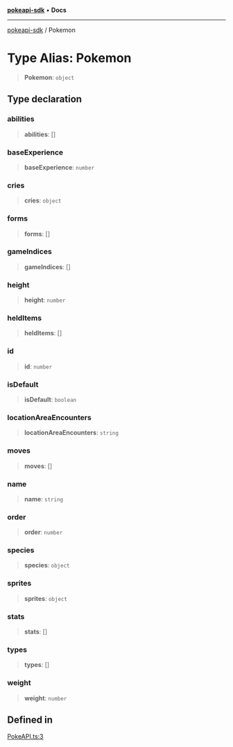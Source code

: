[**pokeapi-sdk**](../README.md) • **Docs**

***

[pokeapi-sdk](../README.md) / Pokemon

# Type Alias: Pokemon

> **Pokemon**: `object`

## Type declaration

### abilities

> **abilities**: []

### baseExperience

> **baseExperience**: `number`

### cries

> **cries**: `object`

### forms

> **forms**: []

### gameIndices

> **gameIndices**: []

### height

> **height**: `number`

### heldItems

> **heldItems**: []

### id

> **id**: `number`

### isDefault

> **isDefault**: `boolean`

### locationAreaEncounters

> **locationAreaEncounters**: `string`

### moves

> **moves**: []

### name

> **name**: `string`

### order

> **order**: `number`

### species

> **species**: `object`

### sprites

> **sprites**: `object`

### stats

> **stats**: []

### types

> **types**: []

### weight

> **weight**: `number`

## Defined in

[PokeAPI.ts:3](https://github.com/mdebauge/pokeapi/blob/bda097c5f0bf5f38c8f60e454f9081d34fd75200/packages/pokeapi-sdk/src/PokeAPI.ts#L3)
